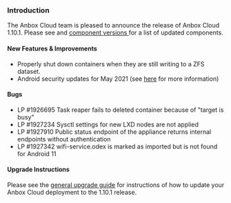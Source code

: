 ### Introduction

The Anbox Cloud team is pleased to announce the release of Anbox Cloud 1.10.1.
Please see and [component versions ](https://anbox-cloud.io/docs/component-versions) for a list of updated components.

#### New Features & Improvements

* Properly shut down containers when they are still writing to a ZFS dataset.
* Android security updates for May 2021 (see [here](https://source.android.com/security/bulletin/2021-05-01) for more information)

#### Bugs

* LP #1926695 Task reaper fails to deleted container because of "target is busy"
* LP #1927234 Sysctl settings for new LXD nodes are not applied
* LP #1927910 Public status endpoint of the appliance returns internal endpoints without authentication
* LP #1927342 wifi-service.odex is marked as imported but is not found for Android 11

#### Upgrade Instructions

Please see the [general upgrade guide](https://anbox-cloud.io/docs/installation/upgrading-from-previous-versions) for instructions of how to update your Anbox Cloud deployment to the 1.10.1 release.